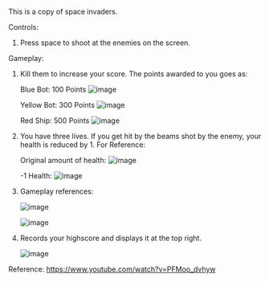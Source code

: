 This is a copy of space invaders.

Controls:
1. Press space to shoot at the enemies on the screen.

Gameplay:
1. Kill them to increase your score. The points awarded to you goes as:
   
   Blue Bot: 100 Points
   ![image](https://github.com/user-attachments/assets/34b3c33b-45c8-4f0b-9564-9b58347efbe1)
   
   Yellow Bot: 300 Points
   ![image](https://github.com/user-attachments/assets/84d4f643-ca57-4211-a2e6-4131057c9096)
   
   Red Ship: 500 Points
   ![image](https://github.com/user-attachments/assets/a7719aa8-42bf-4197-9966-0fa0d9ab1b6b)
   
2. You have three lives. If you get hit by the beams shot by the enemy, your health is reduced by 1.
   For Reference:

   Original amount of health:
   ![image](https://github.com/user-attachments/assets/6224c970-8346-4834-b92c-239d6c8f4d5d)

   -1 Health:
   ![image](https://github.com/user-attachments/assets/267e9b13-60ea-43e4-bf01-27ac52eef38b)

3. Gameplay references:

   ![image](https://github.com/user-attachments/assets/5be36549-2e42-4756-afa1-1004920afc05)

   ![image](https://github.com/user-attachments/assets/a7751557-bc25-4142-b0fa-5325222688a9)

4. Records your highscore and displays it at the top right.

   ![image](https://github.com/user-attachments/assets/b053d028-53ba-462d-9ed4-cdd7d85b920d)


Reference: https://www.youtube.com/watch?v=PFMoo_dvhyw
